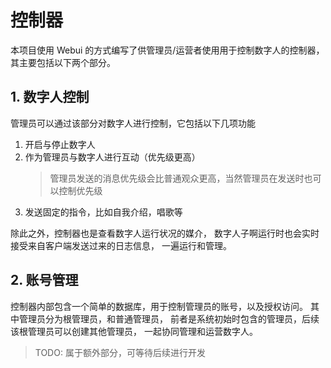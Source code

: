 # 控制器

本项目使用 Webui 的方式编写了供管理员/运营者使用用于控制数字人的控制器，
其主要包括以下两个部分。

## 1. 数字人控制

管理员可以通过该部分对数字人进行控制，它包括以下几项功能

1. 开启与停止数字人
2. 作为管理员与数字人进行互动（优先级更高）
    > 管理员发送的消息优先级会比普通观众更高，当然管理员在发送时也可以控制优先级
3. 发送固定的指令，比如自我介绍，唱歌等

除此之外，控制器也是查看数字人运行状况的媒介，
数字人子啊运行时也会实时接受来自客户端发送过来的日志信息，
一遍运行和管理。

## 2. 账号管理

控制器内部包含一个简单的数据库，用于控制管理员的账号，以及授权访问。
其中管理员分为根管理员，和普通管理员，
前者是系统初始时包含的管理员，后续该根管理员可以创建其他管理员，
一起协同管理和运营数字人。

> TODO: 属于额外部分，可等待后续进行开发
